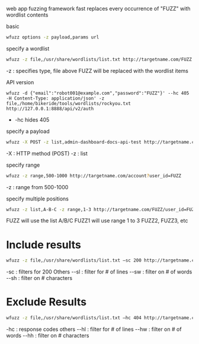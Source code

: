 web app fuzzing framework
fast
replaces every occurrence of "FUZZ" with wordlist contents

basic
```bash
wfuzz options -z payload,params url
```

specify a wordlist
```bash
wfuzz -z file,/usr/share/wordlists/list.txt http://targetname.com/FUZZ
```
-z : specifies type, file above
FUZZ will be replaced with the wordlist items

API version
```shell
wfuzz -d {"email":"robot001@example.com","password":"FUZZ"}' --hc 405 -H Content-Type: application/json' -z file,/home/bikeride/tools/wordlists/rockyou.txt http://127.0.0.1:8888/api/v2/auth
```
  - -hc hides 405

specify a payload
```bash
wfuzz -X POST -z list,admin-dashboard-docs-api-test http://targetname.com/FUZZ
```
-X : HTTP method (POST)
-z : list

specify range
```bash
wfuzz -z range,500-1000 http://targetname.com/account?user_id=FUZZ
```
-z : range from 500-1000

specify multiple positions
```bash
wfuzz -z list,A-B-C -z range,1-3 http://targetname.com/FUZZ/user_id=FUZZ1
```
FUZZ will use the list A/B/C
FUZZ1 will use range 1 to 3
FUZZ2, FUZZ3, etc

# Include results
```bash
wfuzz -z file,/usr/share/wordlists/list.txt –sc 200 http://targetname.com/FUZZ
```
-sc : filters for 200
Others
--sl : filter for # of lines
--sw : filter on # of words
--sh : filter on # characters

# Exclude Results
```bash
wfuzz -z file,/usr/share/wordlists/list.txt –hc 404 http://targetname.com/FUZZ
```
-hc : response codes
others
--hl : filter for # of lines
--hw : filter on # of words
--hh : filter on # characters
